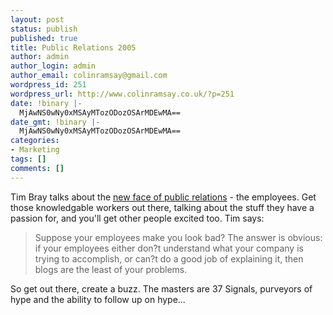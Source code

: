 ```yaml
---
layout: post
status: publish
published: true
title: Public Relations 2005
author: admin
author_login: admin
author_email: colinramsay@gmail.com
wordpress_id: 251
wordpress_url: http://www.colinramsay.co.uk/?p=251
date: !binary |-
  MjAwNS0wNy0xMSAyMTozODozOSArMDEwMA==
date_gmt: !binary |-
  MjAwNS0wNy0xMSAyMTozODozOSArMDEwMA==
categories:
- Marketing
tags: []
comments: []
---
```

<p>Tim Bray talks about the <a href="http://www.tbray.org/ongoing/When/200x/2005/07/11/New-Public-Relations">new face of public relations</a> - the employees. Get those knowledgable workers out there, talking about the stuff they have a passion for, and you'll get other people excited too. Tim says:</p>
<blockquote><p>Suppose your employees make you look bad? The answer is obvious: if your employees either don?t understand what your company is trying to accomplish, or can?t do a good job of explaining it, then blogs are the least of your problems.</p></blockquote>
<p>So get out there, create a buzz. The masters are 37 Signals, purveyors of hype and the ability to follow up on hype...</p>
